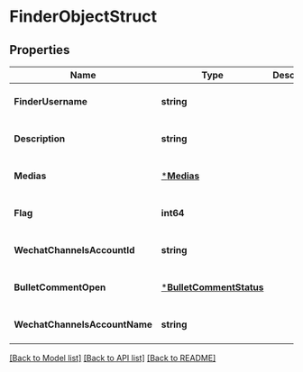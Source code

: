 # FinderObjectStruct

## Properties
Name | Type | Description | Notes
------------ | ------------- | ------------- | -------------
**FinderUsername** | **string** |  | [optional] [default to null]
**Description** | **string** |  | [optional] [default to null]
**Medias** | [***Medias**](medias.md) |  | [optional] [default to null]
**Flag** | **int64** |  | [optional] [default to null]
**WechatChannelsAccountId** | **string** |  | [optional] [default to null]
**BulletCommentOpen** | [***BulletCommentStatus**](BulletCommentStatus.md) |  | [optional] [default to null]
**WechatChannelsAccountName** | **string** |  | [optional] [default to null]

[[Back to Model list]](../README.md#documentation-for-models) [[Back to API list]](../README.md#documentation-for-api-endpoints) [[Back to README]](../README.md)


